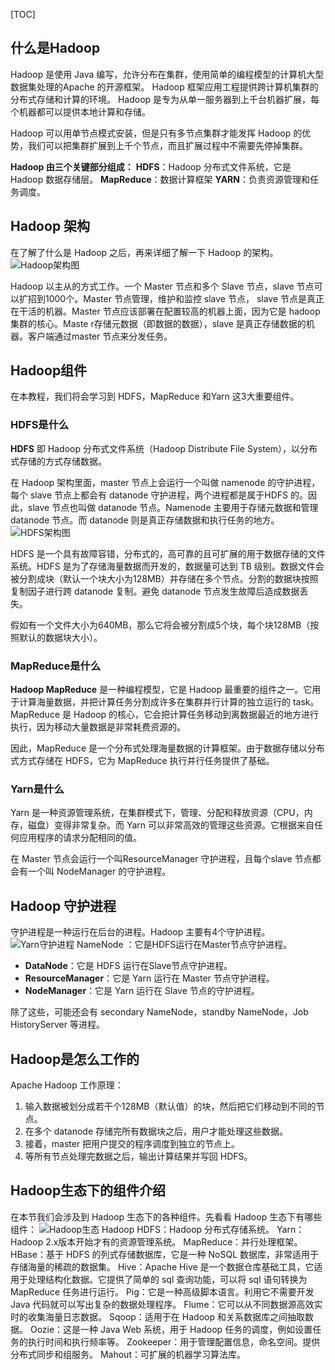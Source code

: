 [TOC]



## 什么是Hadoop

Hadoop 是使用 Java 编写，允许分布在集群，使用简单的编程模型的计算机大型数据集处理的Apache 的开源框架。 Hadoop 框架应用工程提供跨计算机集群的分布式存储和计算的环境。 Hadoop 是专为从单一服务器到上千台机器扩展，每个机器都可以提供本地计算和存储。

Hadoop 可以用单节点模式安装，但是只有多节点集群才能发挥 Hadoop 的优势，我们可以把集群扩展到上千个节点，而且扩展过程中不需要先停掉集群。

**Hadoop 由三个关键部分组成：**
**HDFS**：Hadoop 分布式文件系统，它是 Hadoop 数据存储层。
**MapReduce**：数据计算框架
**YARN**：负责资源管理和任务调度。

## Hadoop 架构

在了解了什么是 Hadoop 之后，再来详细了解一下 Hadoop 的架构。
![Hadoop架构图](https://kingcall.oss-cn-hangzhou.aliyuncs.com/blog/img/Hadoop-Architecture_20191001204653970236.png)

Hadoop 以主从的方式工作。一个 Master 节点和多个 Slave 节点，slave 节点可以扩招到1000个。Master 节点管理，维护和监控 slave 节点， slave 节点是真正在干活的机器。Master 节点应该部署在配置较高的机器上面，因为它是 hadoop 集群的核心。Maste r存储元数据（即数据的数据），slave 是真正存储数据的机器。客户端通过master 节点来分发任务。

## Hadoop组件

在本教程，我们将会学习到 HDFS，MapReduce 和Yarn 这3大重要组件。

### HDFS是什么

**HDFS** 即 Hadoop 分布式文件系统（Hadoop Distribute File System），以分布式存储的方式存储数据。

在 Hadoop 架构里面，master 节点上会运行一个叫做 namenode 的守护进程，每个 slave 节点上都会有 datanode 守护进程，两个进程都是属于HDFS 的。因此，slave 节点也叫做 datanode 节点。Namenode 主要用于存储元数据和管理 datanode 节点。而 datanode 则是真正存储数据和执行任务的地方。
![HDFS架构图](https://kingcall.oss-cn-hangzhou.aliyuncs.com/blog/img/HDFS-Architecture_20191001204831887472.png)

HDFS 是一个具有故障容错，分布式的，高可靠的且可扩展的用于数据存储的文件系统。HDFS 是为了存储海量数据而开发的，数据量可达到 TB 级别。数据文件会被分割成块（默认一个块大小为128MB）并存储在多个节点。分割的数据块按照复制因子进行跨 datanode 复制。避免 datanode 节点发生故障后造成数据丢失。

假如有一个文件大小为640MB，那么它将会被分割成5个块，每个块128MB（按照默认的数据块大小）。

### MapReduce是什么

**Hadoop MapReduce** 是一种编程模型，它是 Hadoop 最重要的组件之一。它用于计算海量数据，并把计算任务分割成许多在集群并行计算的独立运行的 task。MapReduce 是 Hadoop 的核心，它会把计算任务移动到离数据最近的地方进行执行，因为移动大量数据是非常耗费资源的。

因此，MapReduce 是一个分布式处理海量数据的计算框架。由于数据存储以分布式方式存储在 HDFS，它为 MapReduce 执行并行任务提供了基础。

### Yarn是什么

Yarn 是一种资源管理系统，在集群模式下，管理、分配和释放资源（CPU，内存，磁盘）变得非常复杂。而 Yarn 可以非常高效的管理这些资源。它根据来自任何应用程序的请求分配相同的值。

在 Master 节点会运行一个叫ResourceManager 守护进程，且每个slave 节点都会有一个叫 NodeManager 的守护进程。

## Hadoop 守护进程

守护进程是一种运行在后台的进程。Hadoop 主要有4个守护进程。
![Yarn守护进程](https://kingcall.oss-cn-hangzhou.aliyuncs.com/blog/img/HADOOP-DAEMONS-ARCHITECTURE_20191001213041847295.png)
NameNode ：它是HDFS运行在Master节点守护进程。

- **DataNode**：它是 HDFS 运行在Slave节点守护进程。
- **ResourceManager**：它是 Yarn 运行在 Master 节点守护进程。
- **NodeManager**：它是 Yarn 运行在 Slave 节点的守护进程。

除了这些，可能还会有 secondary NameNode，standby NameNode，Job HistoryServer 等进程。

## Hadoop是怎么工作的

Apache Hadoop 工作原理：

1. 输入数据被划分成若干个128MB（默认值）的块，然后把它们移动到不同的节点。
2. 在多个 datanode 存储完所有数据块之后，用户才能处理这些数据。
3. 接着，master 把用户提交的程序调度到独立的节点上。
4. 等所有节点处理完数据之后，输出计算结果并写回 HDFS。

## Hadoop生态下的组件介绍

在本节我们会涉及到 Hadoop 生态下的各种组件。先看看 Hadoop 生态下有哪些组件：
![Hadoop生态](https://kingcall.oss-cn-hangzhou.aliyuncs.com/blog/img/hadoop-ecosystem_20191001213451911294.png)
Hadoop HDFS：Hadoop 分布式存储系统。
Yarn：Hadoop 2.x版本开始才有的资源管理系统。
MapReduce：并行处理框架。
HBase：基于 HDFS 的列式存储数据库，它是一种 NoSQL 数据库，非常适用于存储海量的稀疏的数据集。
Hive：Apache Hive 是一个数据仓库基础工具，它适用于处理结构化数据。它提供了简单的 sql 查询功能，可以将 sql 语句转换为 MapReduce 任务进行运行。
Pig：它是一种高级脚本语言。利用它不需要开发 Java 代码就可以写出复杂的数据处理程序。
Flume：它可以从不同数据源高效实时的收集海量日志数据。
Sqoop：适用于在 Hadoop 和关系数据库之间抽取数据。
Oozie：这是一种 Java Web 系统，用于 Hadoop 任务的调度，例如设置任务的执行时间和执行频率等。
Zookeeper：用于管理配置信息，命名空间。提供分布式同步和组服务。
Mahout：可扩展的机器学习算法库。